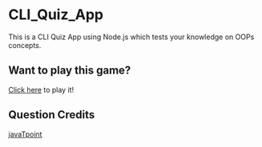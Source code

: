 # CLI_Quiz_App
This is a CLI Quiz App using Node.js which tests your knowledge on OOPs concepts.
## Want to play this game?
[Click here](https://replit.com/@DharaMalaviya/CLIQuizApp#index.js) to play it!
## Question Credits
[javaTpoint](https://www.javatpoint.com/oops-mcq)
